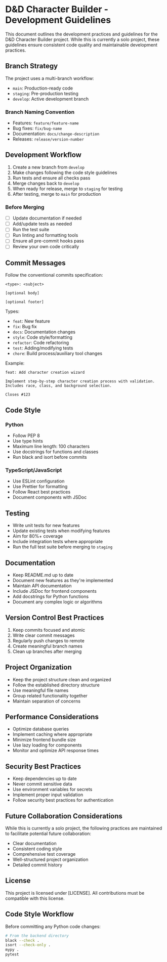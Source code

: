 # D&D Character Builder - Development Guidelines

This document outlines the development practices and guidelines for the D&D Character Builder project. While this is currently a solo project, these guidelines ensure consistent code quality and maintainable development practices.

## Branch Strategy

The project uses a multi-branch workflow:
- `main`: Production-ready code
- `staging`: Pre-production testing
- `develop`: Active development branch

### Branch Naming Convention
- Features: `feature/feature-name`
- Bug fixes: `fix/bug-name`
- Documentation: `docs/change-description`
- Releases: `release/version-number`

## Development Workflow

1. Create a new branch from `develop`
2. Make changes following the code style guidelines
3. Run tests and ensure all checks pass
4. Merge changes back to `develop`
5. When ready for release, merge to `staging` for testing
6. After testing, merge to `main` for production

### Before Merging

- [ ] Update documentation if needed
- [ ] Add/update tests as needed
- [ ] Run the test suite
- [ ] Run linting and formatting tools
- [ ] Ensure all pre-commit hooks pass
- [ ] Review your own code critically

## Commit Messages

Follow the conventional commits specification:
```
<type>: <subject>

[optional body]

[optional footer]
```

Types:
- `feat`: New feature
- `fix`: Bug fix
- `docs`: Documentation changes
- `style`: Code style/formatting
- `refactor`: Code refactoring
- `test`: Adding/modifying tests
- `chore`: Build process/auxiliary tool changes

Example:
```
feat: Add character creation wizard

Implement step-by-step character creation process with validation.
Includes race, class, and background selection.

Closes #123
```

## Code Style

### Python
- Follow PEP 8
- Use type hints
- Maximum line length: 100 characters
- Use docstrings for functions and classes
- Run black and isort before commits

### TypeScript/JavaScript
- Use ESLint configuration
- Use Prettier for formatting
- Follow React best practices
- Document components with JSDoc

## Testing

- Write unit tests for new features
- Update existing tests when modifying features
- Aim for 80%+ coverage
- Include integration tests where appropriate
- Run the full test suite before merging to `staging`

## Documentation

- Keep README.md up to date
- Document new features as they're implemented
- Maintain API documentation
- Include JSDoc for frontend components
- Add docstrings for Python functions
- Document any complex logic or algorithms

## Version Control Best Practices

1. Keep commits focused and atomic
2. Write clear commit messages
3. Regularly push changes to remote
4. Create meaningful branch names
5. Clean up branches after merging

## Project Organization

- Keep the project structure clean and organized
- Follow the established directory structure
- Use meaningful file names
- Group related functionality together
- Maintain separation of concerns

## Performance Considerations

- Optimize database queries
- Implement caching where appropriate
- Minimize frontend bundle size
- Use lazy loading for components
- Monitor and optimize API response times

## Security Best Practices

- Keep dependencies up to date
- Never commit sensitive data
- Use environment variables for secrets
- Implement proper input validation
- Follow security best practices for authentication

## Future Collaboration Considerations

While this is currently a solo project, the following practices are maintained to facilitate potential future collaboration:
- Clear documentation
- Consistent coding style
- Comprehensive test coverage
- Well-structured project organization
- Detailed commit history

## License

This project is licensed under [LICENSE]. All contributions must be compatible with this license.

## Code Style Workflow
Before committing any Python code changes:

```bash
# From the backend directory
black --check .
isort --check-only .
mypy .
pytest
``` 